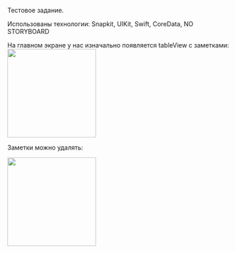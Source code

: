 Тестовое задание.

Использованы технологии: Snapkit, UIKit, Swift, CoreData, NO STORYBOARD

На главном экране у нас изначально появляется tableView с заметками:
<img src="https://github.com/BelyahRU/testtask/assets/93776512/df780f21-1208-4f73-81e8-a14f9b3ca96a" width="200">


Заметки можно удалять: 

<img src="https://github.com/BelyahRU/testtask/assets/93776512/0c597a3c-390d-498d-9030-2a14bc102b4f" width="200">

